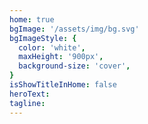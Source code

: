 ```yaml
---
home: true
bgImage: '/assets/img/bg.svg'
bgImageStyle: {
  color: 'white',
  maxHeight: '900px',
  background-size: 'cover',
}
isShowTitleInHome: false
heroText:  
tagline:  
---
```


<Bubble random :speed="10" :timer="1500" />